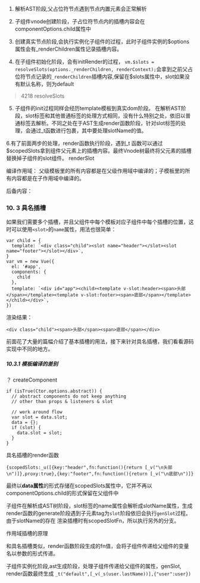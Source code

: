 
1. 解析AST阶段,父占位符节点遇到节点内置元素会正常解析

2. 子组件vnode创建阶段，子占位符节点内的插槽内容会在componentOptions.child属性中

3. 创建真实节点阶段,会执行实例化子组件的过程，此时子组件实例的$options属性会有_renderChildren属性记录插槽内容。



4. 在子组件初始化阶段，会有initRender的过程，
```vm.$slots = resolveSlots(options._renderChildren, renderContext);```会拿到之前父占位符节点记录的```_renderChildren```插槽内容,保留在$slots属性中，slot如果没有默认名称，则为default
> 4218 resolveSlots


5. 子组件的init过程同样会经历template模板到真实dom阶段。
在解析AST阶段，slot标签和其他普通标签的处理方式相同，没有什么特别之处，依旧以普通标签去解析。不同之处在于AST生成render函数阶段，针对slot标签的处理，会通过_t函数进行包裹，其中要处理slotName的值。


6.有了前面两步的处理，render函数执行阶段，遇到_t 函数可以通过$scopedSlots拿到组件父元素上的插槽内容。最终Vnode树最终将父元素的插槽替换掉子组件的slot组件。 renderSlot

编译作用域：
父级模板里的所有内容都是在父级作用域中编译的；子模板里的所有内容都是在子作用域中编译的。


后备内容：


### 10. 3 具名插槽
如果我们需要多个插槽，并且父组件中每个模板对应子组件中每个插槽的位置，这时可以使用```<slot>```的```name```属性，用法也很简单：
```
var child = {
  template: `<div class="child"><slot name="header"></slot><slot name="footer"></slot></div>`,
}
var vm = new Vue({
  el: '#app',
  components: {
    child
  },
  template: `<div id="app"><child><template v-slot:header><span>头部</span></template><template v-slot:footer><span>底部</span></template></child></div>`,
})
```
渲染结果：
```
<div class="child"><span>头部</span><span>底部</span></div>
```
前面花了大量的篇幅介绍了基本插槽的用法，接下来针对具名插槽，我们看看源码实现中不同的地方。

##### 10.3.1 模板编译的差别

？ createComponent
```
if (isTrue(Ctor.options.abstract)) {
  // abstract components do not keep anything
  // other than props & listeners & slot

  // work around flow
  var slot = data.slot;
  data = {};
  if (slot) {
    data.slot = slot;
  }
}
```

具名插槽的render函数
```
{scopedSlots:_u([{key:"header",fn:function(){return [_v("\n头部\n")]},proxy:true},{key:"footer",fn:function(){return [_v("\n底部\n")]}
```
最终以**data属性**的形式存储在scopedSlots属性中，它并不再以componentOptions.child的形式保留在父组件中





子组件在解析成AST树阶段，slot标签的name属性会解析成slotName属性，生成render函数的generate阶段遇到子元素tag为```slot```阶段依旧会执行```genSlot```过程。由于slotName的存在
渲染插槽时有scopedSlotFn，所以执行另外的分支。



作用域插槽的原理

和具名插槽类似，render函数阶段生成的fn值，会将子组件传递给父组件的变量名以参数的形式传递。

子组件实例化阶段,ast生成阶段，处理子组件传递给父组件的属性，genSlot, render函数最终生成
```_t("default",[_v(_s(user.lastName))],{"user":user})```

